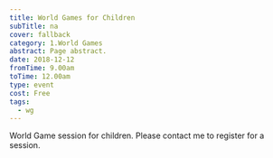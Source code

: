 ```yaml
---
title: World Games for Children
subTitle: na
cover: fallback
category: 1.World Games
abstract: Page abstract.
date: 2018-12-12
fromTime: 9.00am
toTime: 12.00am
type: event
cost: Free
tags:
  - wg
---
```


World Game session for children. Please contact me to register for a session.

